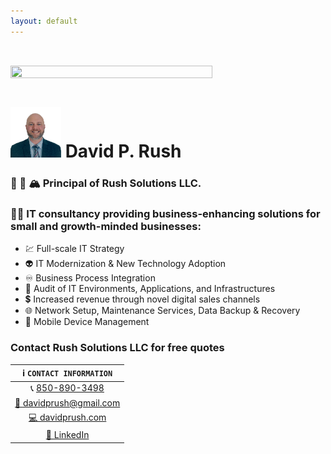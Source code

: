 ```yaml
---
layout: default
---
```


<!--
![Branching](/assets/images/banner-img.png)
--->

# <img src="/assets/images/banner-img.png" width="80%" height="80%"/>

<!--
[Link to another page](./another-page.html).
--->

# <img src="/assets/images/thumbnail.png" width="81" height="81"/> David P. Rush
### 💪 💯 🏔️ Principal of Rush Solutions LLC. 

### 🧑‍💻 IT consultancy providing business-enhancing solutions for small and growth-minded businesses:
<ul>
    <li> 
        💹 Full-scale IT Strategy
    </li>
    <li> 
        👽 IT Modernization & New Technology Adoption
    </li>
    <li> 
        ♾️ Business Process Integration
    </li>
    <li> 
        🔬 Audit of IT Environments, Applications, and Infrastructures
    </li>
    <li> 
        💲 Increased revenue through novel digital sales channels
    </li>
    <li> 
        🌐 Network Setup, Maintenance Services, Data Backup & Recovery
    </li>
    <li> 
        📱 Mobile Device Management
    </li>
</ul>

<!---
## Blogs, Posts, Articles, & Stuff I'm thinking about...
<ul>
    {% for post in site.posts %}
    <li>
        <a href="{{ post.url }}">{{ post.title }}</a>
    </li>
    {% endfor %}
</ul>
--->

### Contact Rush Solutions LLC for free quotes

| ℹ️ **`CONTACT INFORMATION`** |
| :---: |
| 📞 <a href="tel:850-890-3498">850-890-3498</a> | 
| [ 📧 davidprush@gmail.com](mailto:davidprush@gmail.com) | 
| [ 💻 davidprush.com](https://davidprush.com) | 
| [ 🔗 LinkedIn](https://www.linkedin.com/in/davidprush/) |
